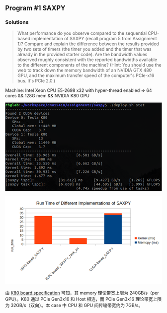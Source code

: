## Program #1 SAXPY

### Solutions

> What performance do you observe compared to the sequential CPU-based implementation of SAXPY (recall program 5 from Assignment 1)? Compare and explain the difference between the results provided by two sets of timers (the timer you added and the timer that was already in the provided starter code). Are the bandwidth values observed roughly consistent with the reported bandwidths available to the different components of the machine? (Hint: You should use the web to track down the memory bandwidth of an NVIDIA GTX 480 GPU, and the maximum transfer speed of the computer's PCIe-x16 bus. It's PCIe 2.0.)

Machine: Intel Xeon CPU E5-2698 x32 with hyper-thread enabled => 64 cores && 128G mem && NVIDIA K80 GPU

![](./saxpy/result_saxpy.png)

![](./saxpy/merged_run_time.png)

由 [K80 board specification](https://images.nvidia.com/content/pdf/kepler/Tesla-K80-BoardSpec-07317-001-v05.pdf) 可知，其 memory 理论带宽上限为 240GB/s（per GPU）。K80 通过 PCIe Gen3x16 和 Host 相连，而 PCIe Gen3x16 理论带宽上限为 32GB/s（双向）。本 case 中 CPU 和 GPU 间传输带宽约为 7GB/s。